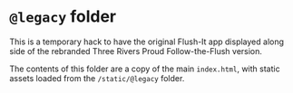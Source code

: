 # `@legacy` folder

This is a temporary hack to have the original Flush-It app displayed along side of the rebranded Three Rivers Proud Follow-the-Flush version.

The contents of this folder are a copy of the main `index.html`, with static assets loaded from the `/static/@legacy` folder.
